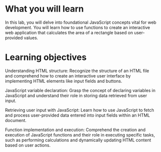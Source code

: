 # What you will learn
In this lab, you will delve into foundational JavaScript concepts vital for web development. You will learn how to use functions to create an interactive web application that calculates the area of a rectangle based on user-provided values.

# Learning objectives
Understanding HTML structure: Recognize the structure of an HTML file and comprehend how to create an interactive user interface by implementing HTML elements like input fields and buttons.

JavaScript variable declaration: Grasp the concept of declaring variables in JavaScript and understand their role in storing data retrieved from user input.

Retrieving user input with JavaScript: Learn how to use JavaScript to fetch and process user-provided data entered into input fields within an HTML document.

Function implementation and execution: Comprehend the creation and execution of JavaScript functions and their role in executing specific tasks, such as performing calculations and dynamically updating HTML content based on user actions.
